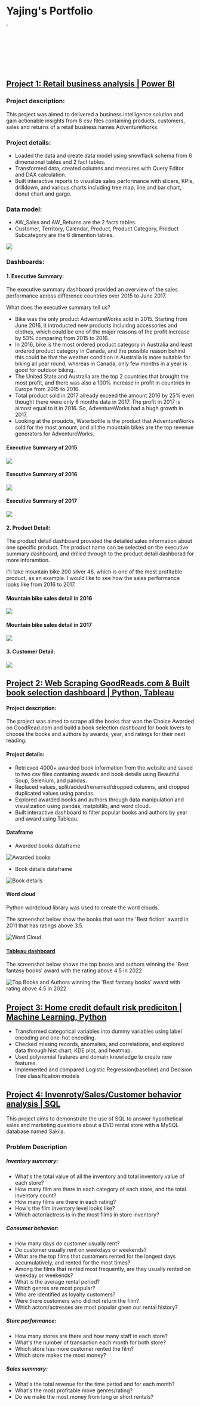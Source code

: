 # Yajing's Portfolio
<a href="https://www.linkedin.com/in/liyajing/"><img src="https://cdn-icons-png.flaticon.com/512/174/174857.png" width="3%" height="3%" /></a>

## [Project 1: Retail business analysis | Power BI](https://github.com/Yajinglee/My_Portfolio_Website/raw/main/AdventureWorks_Report.pbix)

### Project description:

This project was aimed to delivered a business intelligence solution and gain actionable insights from 8 csv files containing products, customers, sales and returns of a retail business names AdventureWorks.

### Project details:

- Loaded the data and create data model using snowflack schema from 6 dimensional tables and 2 fact tables.
- Transformed data, created columns and measures with Query Editor and DAX calculation.
- Built interactive reports to visualize sales performance with slicers, KPIs, drilldown, and various charts including tree map, line and bar chart, donut chart and garge. 

### Data model:

- AW_Sales and AW_Returns are the 2 facts tables.
- Customer, Territory, Calendar, Product, Product Category, Product Subcategory are the 6 dimention tables.

![](/images/Data_model.png)

### Dashboards:

#### 1. Executive Summary:

The executive summary dashboard provided an overview of the sales performance across difference countries over 2015 to June 2017. 

What does the executive summary tell us?
- Bike was the only product AdventureWorks sold in 2015. Starting from June 2016, it introducted new products incluidng accessories and clothes, which could be one of the major reasons of the profit increase by 53% comparing from 2015 to 2016.
- In 2016, bike is the most ordered product category in Australia and least ordered product category in Canada, and the possible reason behind this could be that the weather condition in Australia is more suitable for biking all year round, whereas in Canada, only few months in a year is good for outdoor biking.
- The United State and Australia are the top 2 countries that brought the most profit, and there was also a 100% increase in profit in countries in Europe from 2015 to 2016.
- Total product sold in 2017 already exceed the amount 2016 by 25% even thought there were only 6 months data in 2017. The profit in 2017 is almost equal to it in 2016. So, AdventureWorks had a hugh growth in 2017.
- Looking at the proudcts, Waterbottle is the product that AdventureWorks sold for the most amount, and all the mountain bikes are the top revenue generators for AdventureWorks.

#### Executive Summary of 2015

![](/images/2015_executive_summary.png)
#### Executive Summary of 2016

![](/images/2016_executive_summary.png)

#### Executive Summary of 2017

![](/images/2017_executive_summary.png)

#### 2. Product Detail:

The product detail dashboard provided the detailed sales information about one specific product. The product name can be selected on the executive summary dashboard, and drilled through to the product detail dashborad for more inforamtion.

I'll take mountain bike 200 silver 46, which is one of the most profitable product, as an example. I would like to see how the sales performance looks like from 2016 to 2017. 

#### Mountain bike sales detail in 2016

![](/images/2016_mountain_bike.png)

#### Mountain bike sales detail in 2017

![](/images/2017_mountain_bike.png)


#### 3. Customer Detail:

![](/images/Customer_detail.png)


## [Project 2: Web Scraping GoodReads.com & Built book selection dashboard | Python, Tableau](https://github.com/Yajinglee/Web-Scraping-Project)

#### Project description:

The project was aimed to scrape all the books that won the Choice Awarded on GoodRead.com and build a book selection dashboard for book lovers to choose the books and authors by awards, year, and ratings for their next reading.

#### Project details:

- Retrieved 4000+ awarded book information from the website and saved to two csv files containing awards and book details using Beautiful Soup, Selenium, and pandas.
- Replaced values, split/added/renamed/dropped columns, and dropped duplicated values using pandas.
- Explored awarded books and authors through data manipulation and visualization using pandas, matplotlib, and word cloud.
- Built interactive dashboard to filter popular books and authors by year and award using Tableau.

#### Dataframe

- Awarded books dataframe

![Awarded books](/images/Awarded_Books.png)

- Book details dataframe

![Book details](/images/Book_Details.png)

#### Word cloud

Python wordcloud library was used to create the word clouds. 

The screenshot below show the books that won the 'Best fiction' award in 2011 that has ratings above 3.5.

![Word Cloud](/images/best_fiction_book_wordcloud.png)

#### [Tableau dashboard](https://public.tableau.com/app/profile/yajing.li/viz/GoodReadsAwardedBooks/Dashboard?publish=yes)

The screenshot below shows the top books and authors winning the 'Best fantasy books' award with the rating above 4.5 in 2022

![Top Books and Authors winning the 'Best fantasy books' award with rating above 4.5 in 2022
](/images/Dashboard.png)


## [Project 3: Home credit default risk prediciton | Machine Learning, Python](https://github.com/Yajinglee/Home-credit-default-risk-predict/blob/main/home-credit-default-risk-predict.ipynb)

- Transformed categorical variables into dummy variables using label encoding and one-hot encoding. 
- Checked missing records, anomalies, and correlations, and explored data through hist chart, KDE plot, and heatmap. 
- Used polynomial features and domain knowledge to create new features. 
- Implemented and compared Logistic Regression(baseline) and Decision Tree classification models


## [Project 4: Invenroty/Sales/Customer behavior analysis | SQL ](https://github.com/Yajinglee/SQL-Projects)

This project aims to demonstrate the use of SQL to answer hypothetical sales and marketing questions about a DVD rental store with a MySQL database named Sakila.

### Problem Description

##### Inventory summary:

- What's the total value of all the inventory and total inventory value of each store?
- How many film are there in each category of each store, and the total inventory count?
- How many films are there in each rating?
- How's the film inventory level looks like?
- Which actor/actress is in the most films in store inventory?

##### Consumer behavior:

- How many days do customer usually rent?
- Do customer usually rent on weekdays or weekends?
- What are the top films that customers rented for the longest days accumulatively, and rented for the most times?
- Among the films that rented most frequently, are they usually rented on weekday or weekends?
- What is the average rental period?
- Which genres are most popular?
- Who are identified as loyalty customers?
- Were there customers who did not return the film?
- Which actors/actresses are most popular given our rental history?

##### Store performance:

- How many stores are there and how many staff in each store?
- What's the number of transaction each month for both store?
- Which store has more customer rented the film?
- Which store makes the most money?

##### Sales summary:

- What's the total revenue for the time period and for each month?
- What's the most profitable move genres/rating?
- Do we make the most money from long or short rentals?
